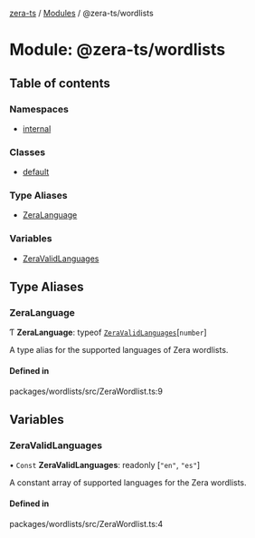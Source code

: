 [zera-ts](../README.md) / [Modules](../modules.md) / @zera-ts/wordlists

# Module: @zera-ts/wordlists

## Table of contents

### Namespaces

- [internal](zera_ts_wordlists.internal.md)

### Classes

- [default](../classes/zera_ts_wordlists.default.md)

### Type Aliases

- [ZeraLanguage](zera_ts_wordlists.md#zeralanguage)

### Variables

- [ZeraValidLanguages](zera_ts_wordlists.md#zeravalidlanguages)

## Type Aliases

### ZeraLanguage

Ƭ **ZeraLanguage**: typeof [`ZeraValidLanguages`](zera_ts_wordlists.md#zeravalidlanguages)[`number`]

A type alias for the supported languages of Zera wordlists.

#### Defined in

packages/wordlists/src/ZeraWordlist.ts:9

## Variables

### ZeraValidLanguages

• `Const` **ZeraValidLanguages**: readonly [``"en"``, ``"es"``]

A constant array of supported languages for the Zera wordlists.

#### Defined in

packages/wordlists/src/ZeraWordlist.ts:4
